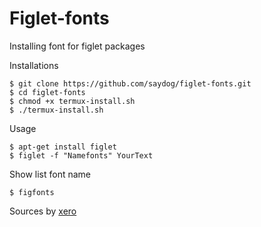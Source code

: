 # Figlet-fonts
Installing font for figlet packages

Installations
````
$ git clone https://github.com/saydog/figlet-fonts.git
$ cd figlet-fonts
$ chmod +x termux-install.sh
$ ./termux-install.sh
````
Usage
````
$ apt-get install figlet
$ figlet -f "Namefonts" YourText
````
Show list font name
````
$ figfonts
````
Sources by <a href="https://github.com/xero/figlet-fonts">xero</a>
